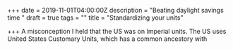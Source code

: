 +++
date = 2019-11-01T04:00:00Z
description = "Beating daylight savings time "
draft = true
tags = ""
title = "Standardizing your units"

+++
A misconception I held that the US was on Imperial units. The US uses United States Customary Units, which has a common ancestory with  